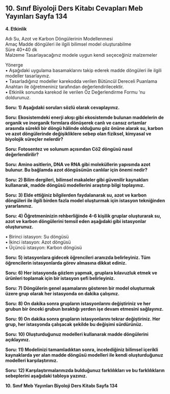 ## 10. Sınıf Biyoloji Ders Kitabı Cevapları Meb Yayınları Sayfa 134

**4. Etkinlik**

Adı Su, Azot ve Karbon Döngülerinin Modellenmesi  
 Amaç Madde döngüleri ile ilgili bilimsel model oluşturabilme  
 Süre 40+40 dk  
 Malzeme Tasarlayacağınız modele uygun kendi seçeceğiniz malzemeler

Yönerge  
 • Aşağıdaki uygulama basamaklarını takip ederek madde döngüleri ile ilgili modeller tasarlayınız.  
 • Tasarladığınız modeller karekodda verilen Bütüncül Dereceli Puanlama Anahtarı ile öğretmeniniz tarafından değerlendirilecektir.  
 • Etkinlik sonunda karekod ile verilen Öz Değerlendirme Formu ’nu doldurunuz.

**Soru: 1) Aşağıdaki soruları sözlü olarak cevaplayınız.**

**Soru: Ekosistemdeki enerji akışı gibi ekosistemde bulunan maddelerin de organik ve inorganik formlara dönüşerek canlı ve cansız ortamlar arasında sürekli bir döngü hâlinde olduğunu göz önüne alarak su, karbon ve azot döngülerinde değişikliklere sebep olan fiziksel, kimyasal ve biyolojik süreçler nelerdir?**

**Soru: Fotosentez ve solunum açısından Cö2 döngüsü nasıl değerlendirilir?**

**Soru: Amino asitlerin, DNA ve RNA gibi moleküllerin yapısında azot bulunur. Bu bağlamda azot döngüsünün canlılar için önemi nedir?**

**Soru: 2) Bilim dergileri, bilimsel makaleler gibi güvenilir kaynakları kullanarak, madde döngüsü modellerini araştırıp bilgi toplayınız.**

**Soru: 3) Elde ettiğiniz bilgilerden faydalanarak su, azot ve karbon döngüleri ile ilgili birden fazla model oluşturmak için istasyon tekniğinden yararlanınız.**

**Soru: 4) Öğretmeninizin rehberliğinde 4-6 kişilik gruplar oluşturarak su, azot ve karbon döngülerini temsil eden aşağıdaki gibi istasyonlar oluşturunuz.**

• Birinci istasyon: Su döngüsü  
 • İkinci istasyon: Azot döngüsü  
 • Üçüncü istasyon: Karbon döngüsü

**Soru: 5) istasyonlara gidecek öğrencileri aranızda belirleyiniz. Tüm öğrencilerin istasyonlarda görev almasına dikkat ediniz.**

**Soru: 6) Her istasyonda gözlem yapmak, gruplara kılavuzluk etmek ve ürünleri toplamak için bir istasyon şefi belirleyiniz.**

**Soru: 7) Döngülerin genel aşamalarını gösteren bir model oluşturmak üzere grup olarak her istasyonda on dakika çalışınız.**

**Soru: 8) On dakika sonra grupların istasyonlarını değiştiriniz ve her grubun bir önceki grubun bıraktığı yerden işe devam etmesini sağlayınız.**

**Soru: 9) On dakika sonra grupların istasyonlarını tekrar değiştiriniz. Her grup, her istasyonda çalışacak şekilde bu değişimi sürdürünüz.**

**Soru: 10) Oluşturduğunuz modelleri kullanarak madde döngülerini açıklayınız.**

**Soru: 11) Modelinizi tamamladıktan sonra, incelediğiniz bilimsel içerikli kaynaklarda yer alan madde döngüsü modelleri ile kendi oluşturduğunuz modelleri karşılaştırınız.**

**Soru: 12) Karşılaştırmalarınızda bulduğunuz farklılıkları ve bu farklılıkların sebeplerini aşağıdaki tabloya yazınız.**

**10. Sınıf Meb Yayınları Biyoloji Ders Kitabı Sayfa 134**